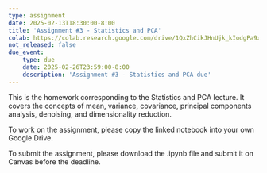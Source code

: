 ```yaml
---
type: assignment
date: 2025-02-13T18:30:00-8:00
title: 'Assignment #3 - Statistics and PCA'
colab: https://colab.research.google.com/drive/1QxZhCikJHnUjk_kIodgPa9xU_T1f6jrr?usp=sharing
not_released: false
due_event: 
    type: due
    date: 2025-02-26T23:59:00-8:00
    description: 'Assignment #3 - Statistics and PCA due'
---
```

This is the homework corresponding to the Statistics and PCA lecture. It covers the concepts of mean, variance, covariance, principal components analysis, denoising, and dimensionality reduction.

To work on the assignment, please copy the linked notebook into your own Google Drive. 

To submit the assignment, please download the .ipynb file and submit it on Canvas before the deadline.
